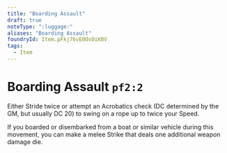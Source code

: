 ```yaml
---
title: "Boarding Assault"
draft: true
noteType: ":luggage:"
aliases: "Boarding Assault"
foundryId: Item.pFkj76vE0OsOiKBV
tags:
  - Item
---
```


# Boarding Assault `pf2:2`

Either Stride twice or attempt an Acrobatics check (DC determined by the GM, but usually DC 20) to swing on a rope up to twice your Speed.

If you boarded or disembarked from a boat or similar vehicle during this movement, you can make a melee Strike that deals one additional weapon damage die.
